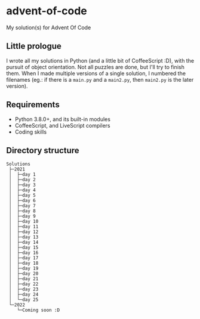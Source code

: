 # advent-of-code
My solution(s) for Advent Of Code

## Little prologue

I wrote all my solutions in Python (and a little bit of CoffeeScript :D), with the pursuit of object orientation. Not all puzzles are done, but I'll try to finish them. When I made multiple versions of a single solution, I numbered the filenames (eg.: if there is a `main.py` and a `main2.py`, then `main2.py` is the later version).

## Requirements

- Python 3.8.0+, and its built-in modules
- CoffeeScript, and LiveScript compilers
- Coding skills

## Directory structure
```
Solutions
 ├─2021
 │  ├─day 1
 │  ├─day 2
 │  ├─day 3
 │  ├─day 4
 │  ├─day 5
 │  ├─day 6
 │  ├─day 7
 │  ├─day 8
 │  ├─day 9
 │  ├─day 10
 │  ├─day 11
 │  ├─day 12
 │  ├─day 13
 │  ├─day 14
 │  ├─day 15
 │  ├─day 16
 │  ├─day 17
 │  ├─day 18
 │  ├─day 19
 │  ├─day 20
 │  ├─day 21
 │  ├─day 22
 │  ├─day 23
 │  ├─day 24
 │  └─day 25
 └─2022
    └─Coming soon :D
```

